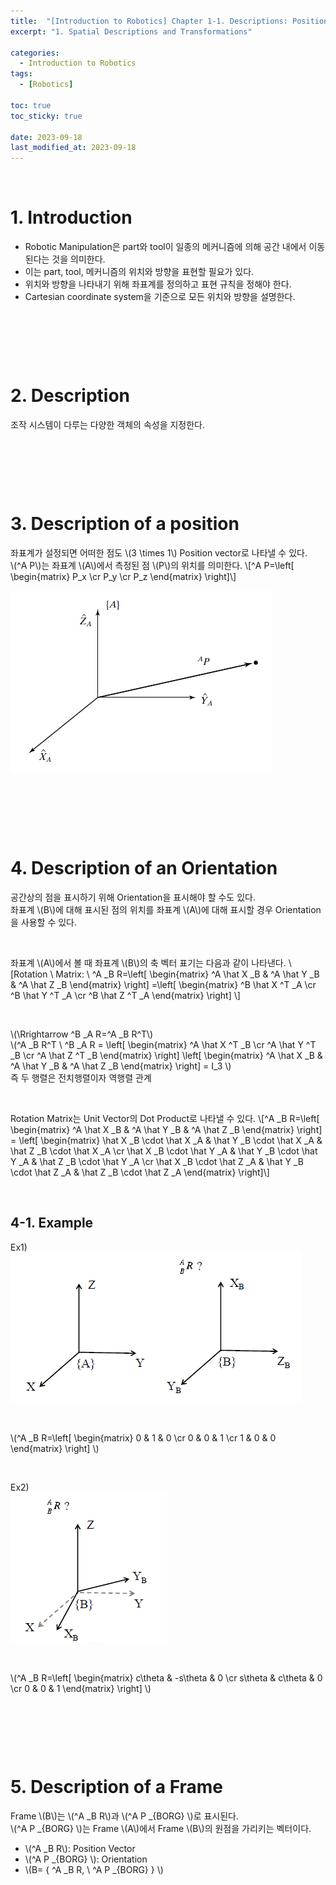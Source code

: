 ```yaml
---
title:  "[Introduction to Robotics] Chapter 1-1. Descriptions: Positions, Orientations, and Frames"
excerpt: "1. Spatial Descriptions and Transformations"

categories:
  - Introduction to Robotics
tags:
  - [Robotics]

toc: true
toc_sticky: true
 
date: 2023-09-18
last_modified_at: 2023-09-18
---
```


&nbsp;

# 1. Introduction
- Robotic Manipulation은 part와 tool이 일종의 메커니즘에 의해 공간 내에서 이동된다는 것을 의미한다.
- 이는 part, tool, 메커니즘의 위치와 방향을 표현할 필요가 있다.
- 위치와 방향을 나타내기 위해 좌표계를 정의하고 표현 규칙을 정해야 한다.
- Cartesian coordinate system을 기준으로 모든 위치와 방향을 설명한다.

&nbsp;

&nbsp;

&nbsp;

# 2. Description
조작 시스템이 다루는 다양한 객체의 속성을 지정한다.

&nbsp;

&nbsp;

&nbsp;

# 3. Description of a position
좌표계가 설정되면 어떠한 점도 \\(3 \times 1\\) Position vector로 나타낼 수 있다.\
\\(^A P\\)는 좌표계 \\(A\\)에서 측정된 점 \\(P\\)의 위치를 의미한다.
\\[^A P=\left[ \begin{matrix} P_x \cr P_y \cr P_z \end{matrix} \right]\\]

![image](/assets/images/IR_Figure2.1.png)

&nbsp;

&nbsp;

&nbsp;

# 4. Description of an Orientation
공간상의 점을 표시하기 위해 Orientation을 표시해야 할 수도 있다.\
좌표계 \\(B\\)에 대해 표시된 점의 위치를 좌표계 \\(A\\)에 대해 표시할 경우 Orientation을 사용할 수 있다.

&nbsp;

좌표계 \\(A\\)에서 볼 때 좌표계 \\(B\\)의 축 벡터 표기는 다음과 같이 나타낸다.
\\[Rotation \ Matrix: \ ^A _B R=\left[ \begin{matrix} ^A \hat X _B & ^A \hat Y _B & ^A \hat Z _B \end{matrix} \right] =\left[ \begin{matrix} ^B \hat X ^T _A \cr ^B \hat Y ^T _A \cr ^B \hat Z ^T _A \end{matrix} \right] \\]

&nbsp;

\\(\Rrightarrow ^B _A R=^A _B R^T\\)\
\\(^A _B R^T \ ^B _A R = \left[ \begin{matrix} ^A \hat X ^T _B \cr ^A \hat Y ^T _B \cr ^A \hat Z ^T _B \end{matrix} \right] \left[ \begin{matrix} ^A \hat X _B & ^A \hat Y _B & ^A \hat Z _B \end{matrix} \right] = I_3 \\)\
즉 두 행렬은 전치행렬이자 역행렬 관계

&nbsp;

Rotation Matrix는 Unit Vector의 Dot Product로 나타낼 수 있다.
\\[^A _B R=\left[ \begin{matrix} ^A \hat X _B & ^A \hat Y _B & ^A \hat Z _B \end{matrix} \right] = \left[ \begin{matrix} \hat X _B \cdot \hat X _A & \hat Y _B \cdot \hat X _A & \hat Z _B \cdot \hat X _A \cr \hat X _B \cdot \hat Y _A & \hat Y _B \cdot \hat Y _A & \hat Z _B \cdot \hat Y _A \cr \hat X _B \cdot \hat Z _A & \hat Y _B \cdot \hat Z _A & \hat Z _B \cdot \hat Z _A \end{matrix} \right]\\]

&nbsp;

## 4-1. Example
Ex1)\
![image](/assets/images/IR_Figure2.1ex1.png)

&nbsp;

\\(^A _B R=\left[ \begin{matrix} 0 & 1 & 0 \cr 0 & 0 & 1 \cr 1 & 0 & 0 \end{matrix} \right] \\)

&nbsp;

Ex2)\
![image](/assets/images/IR_Figure2.1ex2.png)

&nbsp;

\\(^A _B R=\left[ \begin{matrix} c\theta & -s\theta & 0 \cr s\theta & c\theta & 0 \cr 0 & 0 & 1 \end{matrix} \right] \\)

&nbsp;

&nbsp;

&nbsp;

# 5. Description of a Frame
Frame \\(B\\)는 \\(^A _B R\\)과 \\(^A P _{BORG} \\)로 표시된다.\
\\(^A P _{BORG} \\)는 Frame \\(A\\)에서 Frame \\(B\\)의 원점을 가리키는 벡터이다.

- \\(^A _B R\\): Position Vector
- \\(^A P _{BORG} \\): Orientation
- \\(B= \{ ^A _B R, \ ^A P _{BORG} \} \\)
